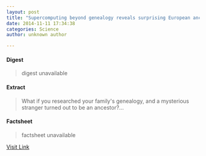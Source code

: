 ```yaml
---
layout: post
title: "Supercomputing beyond genealogy reveals surprising European ancestors"
date: 2014-11-11 17:34:38
categories: Science
author: unknown author

---
```



#### Digest
>digest unavailable

#### Extract
>What if you researched your family's genealogy, and a mysterious stranger turned out to be an ancestor?...

#### Factsheet
>factsheet unavailable

[Visit Link](http://phys.org/news334931668.html)


